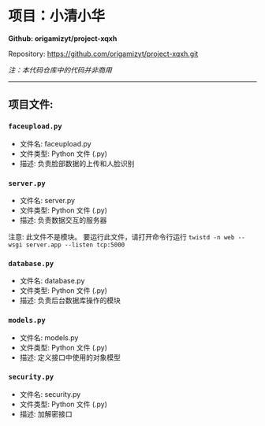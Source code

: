 # 项目：小清小华
**Github: origamizyt/project-xqxh**

Repository: https://github.com/origamizyt/project-xqxh.git

*注：本代码仓库中的代码并非商用*

---
## 项目文件:

### `faceupload.py`

- 文件名: faceupload.py
- 文件类型: Python 文件 (.py)
- 描述: 负责脸部数据的上传和人脸识别

### `server.py`

- 文件名: server.py
- 文件类型: Python 文件 (.py)
- 描述: 负责数据交互的服务器

注意: 此文件不是模块。
要运行此文件，请打开命令行运行 `twistd -n web --wsgi server.app --listen tcp:5000`

### `database.py`

- 文件名: database.py
- 文件类型: Python 文件 (.py)
- 描述: 负责后台数据库操作的模块

### `models.py`

- 文件名: models.py
- 文件类型: Python 文件 (.py)
- 描述: 定义接口中使用的对象模型

### `security.py`

- 文件名: security.py
- 文件类型: Python 文件 (.py)
- 描述: 加解密接口